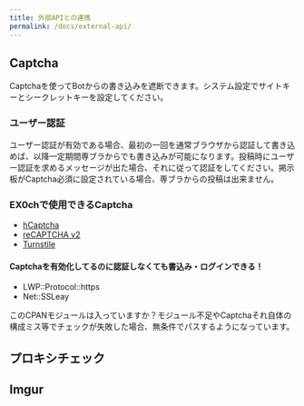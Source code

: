 ```yaml
---
title: 外部APIとの連携
permalink: /docs/external-api/
---
```

## Captcha 
Captchaを使ってBotからの書き込みを遮断できます。システム設定でサイトキーとシークレットキーを設定してください。

### ユーザー認証
ユーザー認証が有効である場合、最初の一回を通常ブラウザから認証して書き込めば、以降一定期間専ブラからでも書き込みが可能になります。投稿時にユーザー認証を求めるメッセージが出た場合、それに従って認証をしてください。掲示板がCaptcha必須に設定されている場合、専ブラからの投稿は出来ません。

### EX0chで使用できるCaptcha
+ [hCaptcha](https://www.hcaptcha.com/)
+ [reCAPTCHA v2](https://www.google.com/recaptcha/about/)
+ [Turnstile](https://www.cloudflare.com/ja-jp/products/turnstile/) 

#### Captchaを有効化してるのに認証しなくても書込み・ログインできる！
+ LWP::Protocol::https
+ Net::SSLeay

このCPANモジュールは入っていますか？モジュール不足やCaptchaそれ自体の構成ミス等でチェックが失敗した場合、無条件でパスするようになっています。

## プロキシチェック

## Imgur